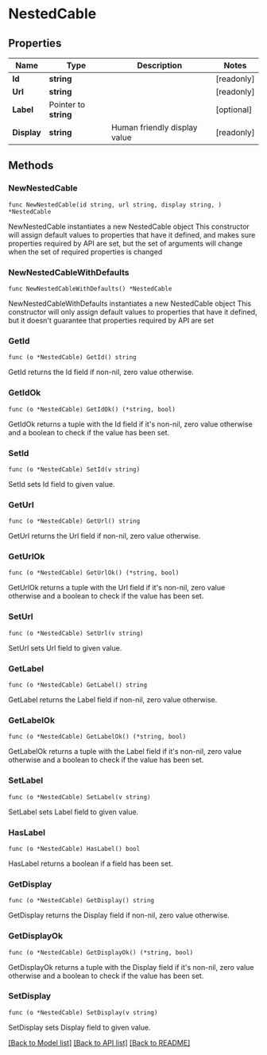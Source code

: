 # NestedCable

## Properties

Name | Type | Description | Notes
------------ | ------------- | ------------- | -------------
**Id** | **string** |  | [readonly] 
**Url** | **string** |  | [readonly] 
**Label** | Pointer to **string** |  | [optional] 
**Display** | **string** | Human friendly display value | [readonly] 

## Methods

### NewNestedCable

`func NewNestedCable(id string, url string, display string, ) *NestedCable`

NewNestedCable instantiates a new NestedCable object
This constructor will assign default values to properties that have it defined,
and makes sure properties required by API are set, but the set of arguments
will change when the set of required properties is changed

### NewNestedCableWithDefaults

`func NewNestedCableWithDefaults() *NestedCable`

NewNestedCableWithDefaults instantiates a new NestedCable object
This constructor will only assign default values to properties that have it defined,
but it doesn't guarantee that properties required by API are set

### GetId

`func (o *NestedCable) GetId() string`

GetId returns the Id field if non-nil, zero value otherwise.

### GetIdOk

`func (o *NestedCable) GetIdOk() (*string, bool)`

GetIdOk returns a tuple with the Id field if it's non-nil, zero value otherwise
and a boolean to check if the value has been set.

### SetId

`func (o *NestedCable) SetId(v string)`

SetId sets Id field to given value.


### GetUrl

`func (o *NestedCable) GetUrl() string`

GetUrl returns the Url field if non-nil, zero value otherwise.

### GetUrlOk

`func (o *NestedCable) GetUrlOk() (*string, bool)`

GetUrlOk returns a tuple with the Url field if it's non-nil, zero value otherwise
and a boolean to check if the value has been set.

### SetUrl

`func (o *NestedCable) SetUrl(v string)`

SetUrl sets Url field to given value.


### GetLabel

`func (o *NestedCable) GetLabel() string`

GetLabel returns the Label field if non-nil, zero value otherwise.

### GetLabelOk

`func (o *NestedCable) GetLabelOk() (*string, bool)`

GetLabelOk returns a tuple with the Label field if it's non-nil, zero value otherwise
and a boolean to check if the value has been set.

### SetLabel

`func (o *NestedCable) SetLabel(v string)`

SetLabel sets Label field to given value.

### HasLabel

`func (o *NestedCable) HasLabel() bool`

HasLabel returns a boolean if a field has been set.

### GetDisplay

`func (o *NestedCable) GetDisplay() string`

GetDisplay returns the Display field if non-nil, zero value otherwise.

### GetDisplayOk

`func (o *NestedCable) GetDisplayOk() (*string, bool)`

GetDisplayOk returns a tuple with the Display field if it's non-nil, zero value otherwise
and a boolean to check if the value has been set.

### SetDisplay

`func (o *NestedCable) SetDisplay(v string)`

SetDisplay sets Display field to given value.



[[Back to Model list]](../README.md#documentation-for-models) [[Back to API list]](../README.md#documentation-for-api-endpoints) [[Back to README]](../README.md)


